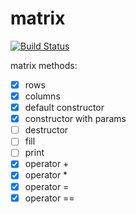 # matrix

[![Build Status](https://travis-ci.org/rtv22/matrix.svg?branch=master)](https://travis-ci.org/rtv22/matrix)

matrix methods:
- [x] rows
- [x] columns
- [x] default constructor
- [x] constructor with params
- [ ] destructor
- [ ] fill
- [ ] print
- [x] operator +
- [x] operator *
- [x] operator =
- [x] operator ==
